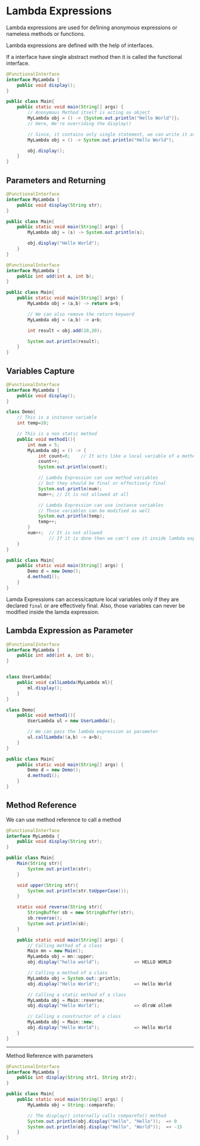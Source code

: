 # Lambda Expressions

Lambda expressions are used for de1ining anonymous expressions or nameless methods or functions.

Lambda expressions are defined with the help of interfaces.

If a interface have single abstract method then it is called the functional interface.

```java
@FunctionalInterface
interface MyLambda {
    public void display();
}

public class Main{
    public static void main(String[] args) {
        // Anonymous Method itself is acting as object
        MyLambda obj = () -> {System.out.println("Hello World")};
        // Here, We're overriding the display()

        // Since, it contains only single statement, we can write it as
        MyLambda obj = () -> System.out.println("Hello World");

        obj.display();
    }
}
```

## Parameters and Returning

```java
@FunctionalInterface
interface MyLambda {
    public void display(String str);
}

public class Main{
    public static void main(String[] args) {
        MyLambda obj = (s) -> System.out.println(s);

        obj.display("Hello World");
    }
}
```

```java
@FunctionalInterface
interface MyLambda {
    public int add(int a, int b);
}

public class Main{
    public static void main(String[] args) {
        MyLambda obj = (a,b) -> return a+b;

        // We can also remove the return keyword
        MyLambda obj = (a,b) -> a+b;

        int result = obj.add(10,20);

        System.out.println(result);
    }
}
```

## Variables Capture

```java
@FunctionalInterface
interface MyLambda {
    public void display();
}

class Demo{
    // This is a instance variable
    int temp=10;

    // This is a non static method
    public void method1(){
        int num = 5;
        MyLambda obj = () -> {
            int count=0;    // It acts like a local variable of a method
            count++;
            System.out.println(count);

            // Lambda Expression can use method variables
            // but they should be final or effectively final
            System.out.println(num);
            num++; // It is not allowed at all

            // Lambda Expression can use instance variables
            // Those variables can be modified as well
            System.out.println(temp);
            temp++;
        }
        num++;  // It is not allowed
                // If it is done then we can't use it inside lambda expression
    }
}

public class Main{
    public static void main(String[] args) {
        Demo d = new Demo();
        d.method1();
    }
}
```

Lamda Expressions can access/capture local variables only if they are declared `final` or are effectively final.
Also, those variables can never be modified inside the lamda expression.

## Lambda Expression as Parameter

```java
@FunctionalInterface
interface MyLambda {
    public int add(int a, int b);
}


class UserLambda{
    public void callLambda(MyLambda ml){
        ml.display();
    }
}

class Demo{
    public void method1(){
        UserLambda ul = new UserLambda();

        // We can pass the lambda expression as parameter
        ul.callLambda((a,b) -> a+b);
    }
}

public class Main{
    public static void main(String[] args) {
        Demo d = new Demo();
        d.method1();
    }
}
```

## Method Reference

We can use method reference to call a method

```java
@FunctionalInterface
interface MyLambda {
    public void display(String str);
}

public class Main{
    Main(String str){
        System.out.println(str);
    }

    void upper(String str){
        System.out.println(str.toUpperCase());
    }

    static void reverse(String str){
        StringBuffer sb = new StringBuffer(str);
        sb.reverse();
        System.out.println(sb);
    }

    public static void main(String[] args) {
        // Calling method of a class
        Main mn = new Main();
        MyLambda obj = mn::upper;
        obj.display("hello world");             => HELLO WORLD

        // Calling a method of a class
        MyLambda obj = System.out::println;
        obj.display("Hello World");             => Hello World

        // Calling a static method of a class
        MyLambda obj = Main::reverse;
        obj.display("Hello World");             => dlroW olleH

        // Calling a constructor of a class
        MyLambda obj = Main::new;
        obj.display("Hello World");             => Hello World
    }
}
```

---

Method Reference with parameters

```java
@FunctionalInterface
interface MyLambda {
    public int display(String str1, String str2);
}

public class Main{
    public static void main(String[] args) {
        MyLambda obj = String::compareTo;

        // The display() internally calls compareTo() method
        System.out.println(obj.display("Hello", "Hello"));  => 0
        System.out.println(obj.display("Hello", "World"));  => -15
    }
}
```
